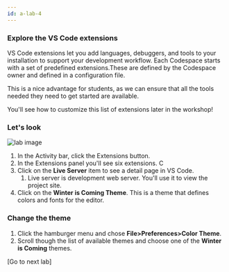 ```yaml
---
id: a-lab-4
---
```


### Explore the VS Code extensions

VS Code extensions let you add languages, debuggers, and tools to your installation to support your development workflow. Each Codespace starts with a set of predefined extensions.These are defined by the Codespace owner and defined in a configuration file. 

This is a nice advantage for students, as we can ensure that all the tools needed they need to get started are available.

You'll see how to customize this list of extensions later in the workshop!

### Let's look

<img src='/assets/img/a-lab-04-01.png' alt="lab image" class="img-lab" >

1. In the Activity bar, click the Extensions button.
2. In the Extensions panel you'll see six extensions. C
3. Click on the **Live Server** item to see a detail page in VS Code.  
   1. Live server is development web server.  You'll use it to view the project site. 
4.  Click on the **Winter is Coming Theme**.  This is a theme that defines colors and fonts for the editor.


### Change the theme
1. Click the hamburger menu and chose **File>Preferences>Color Theme**.
2. Scroll though the list of available themes and choose one of the **Winter is Coming** themes.

[Go to next lab]
